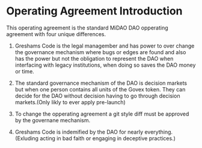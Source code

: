 # Operating Agreement Introduction
This operating agreement is the standard MiDAO DAO opperating agreement with four unique differences.

1. Greshams Code is the legal managember and has power to over change the governance mechanism where bugs or edges are found and also has the power but not the obligation to represent the DAO when interfacing with legacy institutions, when doing so saves the DAO money or time.

2. The standard governance mechanism of the DAO is decision markets but when one person contains all units of the Govex token. They can decide for the DAO without decision having to go through decision markets.(Only likly to ever apply pre-launch)

3. To change the opperating agreement a git style diff must be approved by the governane mechanism.

4. Greshams Code is indemified by the DAO for nearly everything. (Exluding acting in bad faith or engaging in deceptive practices.)

